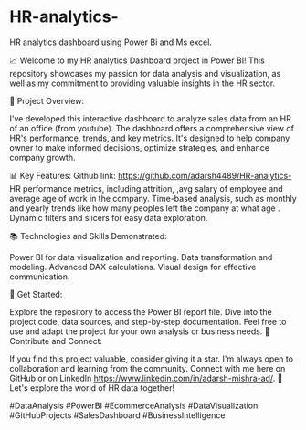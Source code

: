 # HR-analytics-
HR analytics dashboard using Power Bi and Ms excel. 

📈 Welcome to my HR analytics Dashboard project in Power BI! This repository showcases my passion for data analysis and visualization, as well as my commitment to providing valuable insights in the HR sector.

🛒 Project Overview:

I've developed this interactive dashboard to analyze sales data from an HR of an office (from youtube). The dashboard offers a comprehensive view of HR's performance, trends, and key metrics. It's designed to help company owner to  make informed decisions, optimize strategies, and enhance company growth.

📊 Key Features:
Github link: https://github.com/adarsh4489/HR-analytics-
HR performance metrics, including attrition, ,avg salary of employee and average age of work in the company. Time-based analysis, such as monthly and yearly trends like how many peoples left the company at what age . Dynamic filters and slicers for easy data exploration.

📚 Technologies and Skills Demonstrated:

Power BI for data visualization and reporting. Data transformation and modeling. Advanced DAX calculations. Visual design for effective communication.

🔗 Get Started:

Explore the repository to access the Power BI report file. Dive into the project code, data sources, and step-by-step documentation. Feel free to use and adapt the project for your own analysis or business needs. 🌟 Contribute and Connect:

If you find this project valuable, consider giving it a star. I'm always open to collaboration and learning from the community. Connect with me here on GitHub or on LinkedIn https://www.linkedin.com/in/adarsh-mishra-ad/. 🚀 Let's explore the world of HR data together!

#DataAnalysis #PowerBI #EcommerceAnalysis #DataVisualization #GitHubProjects #SalesDashboard #BusinessIntelligence
